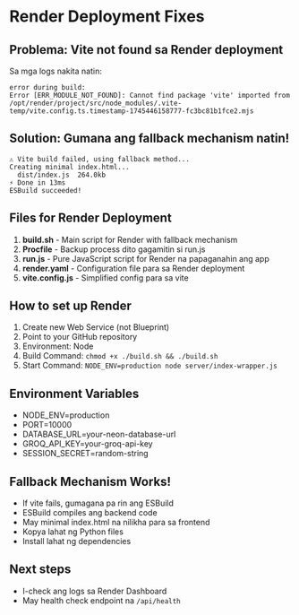 # Render Deployment Fixes

## Problema: Vite not found sa Render deployment

Sa mga logs nakita natin:
```
error during build:
Error [ERR_MODULE_NOT_FOUND]: Cannot find package 'vite' imported from /opt/render/project/src/node_modules/.vite-temp/vite.config.ts.timestamp-1745446158777-fc3bc81b1fce2.mjs
```

## Solution: Gumana ang fallback mechanism natin!

```
⚠️ Vite build failed, using fallback method...
Creating minimal index.html...
  dist/index.js  264.0kb
⚡ Done in 13ms
ESBuild succeeded!
```

## Files for Render Deployment

1. **build.sh** - Main script for Render with fallback mechanism
2. **Procfile** - Backup process dito gagamitin si run.js
3. **run.js** - Pure JavaScript script for Render na papaganahin ang app
4. **render.yaml** - Configuration file para sa Render deployment
5. **vite.config.js** - Simplified config para sa vite

## How to set up Render

1. Create new Web Service (not Blueprint)
2. Point to your GitHub repository
3. Environment: Node
4. Build Command: `chmod +x ./build.sh && ./build.sh`
5. Start Command: `NODE_ENV=production node server/index-wrapper.js`

## Environment Variables
- NODE_ENV=production
- PORT=10000
- DATABASE_URL=your-neon-database-url
- GROQ_API_KEY=your-groq-api-key
- SESSION_SECRET=random-string

## Fallback Mechanism Works!
- If vite fails, gumagana pa rin ang ESBuild
- ESBuild compiles ang backend code
- May minimal index.html na nilikha para sa frontend
- Kopya lahat ng Python files
- Install lahat ng dependencies

## Next steps
- I-check ang logs sa Render Dashboard
- May health check endpoint na `/api/health`